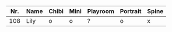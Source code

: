 | Nr. | Name | Chibi | Mini | Playroom | Portrait | Spine |
| --- | ---- | ----- | ---- | -------- | -------- | ----- |
| 108 | Lily | o     | o    | ?        | o        | x     |
